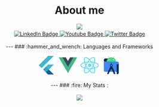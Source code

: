 <body>
  <div id="header" align="center">
    <h1>About me</h1>
    <img src="https://media.giphy.com/media/xT9Igr7COAUbVdZ7m8/giphy.gif" width="200"/>
    <div id="badges">
      <a href="your-linkedin-URL">
        <img src="https://img.shields.io/badge/LinkedIn-blue?style=for-the-badge&logo=linkedin&logoColor=white" alt="LinkedIn Badge"/>
      </a>
      <a href="your-youtube-URL">
        <img src="https://img.shields.io/badge/YouTube-red?style=for-the-badge&logo=youtube&logoColor=white" alt="Youtube Badge"/>
      </a>
        <a href="your-twitter-URL">
        <img src="https://img.shields.io/badge/Twitter-blue?style=for-the-badge&logo=twitter&logoColor=white" alt="Twitter Badge"/>
      </a>
     </div>
     <br>
     <div>
      ---
      ### :hammer_and_wrench: Languages and Frameworks  
     </div>
      <br>
      <div>
        <img src="https://github.com/devicons/devicon/blob/master/icons/flutter/flutter-original.svg" width="50"/>&nbsp;
        <img src="https://github.com/devicons/devicon/blob/master/icons/vuejs/vuejs-original.svg" width="50"/>&nbsp;
        <img src="https://github.com/devicons/devicon/blob/master/icons/react/react-original.svg" width="50"/>&nbsp;
        <img src="https://github.com/devicons/devicon/blob/master/icons/androidstudio/androidstudio-original.svg" width="50"/>&nbsp;
      </div>
      <br>
      <div>
        ---
        ### :fire: My Stats :
      </div>
     <br>
     <div>
       <img src="http://github-readme-streak-stats.herokuapp.com?user=axeleatorss3&theme=dark&background=000000">
     </div>
  </div>
</body>


